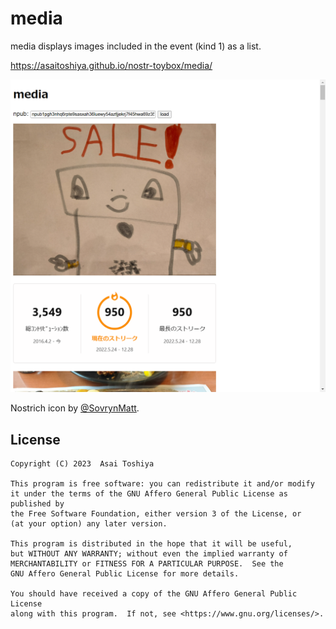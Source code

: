 # media

media displays images included in the event (kind 1) as a list.

https://asaitoshiya.github.io/nostr-toybox/media/

<kbd>![screenshot.png](screenshot.png)</kbd>

Nostrich icon by [@SovrynMatt](https://github.com/SovrynMatt/Nostr-Website-Button-Design).


## License

    Copyright (C) 2023  Asai Toshiya

    This program is free software: you can redistribute it and/or modify
    it under the terms of the GNU Affero General Public License as published by
    the Free Software Foundation, either version 3 of the License, or
    (at your option) any later version.

    This program is distributed in the hope that it will be useful,
    but WITHOUT ANY WARRANTY; without even the implied warranty of
    MERCHANTABILITY or FITNESS FOR A PARTICULAR PURPOSE.  See the
    GNU Affero General Public License for more details.

    You should have received a copy of the GNU Affero General Public License
    along with this program.  If not, see <https://www.gnu.org/licenses/>.

